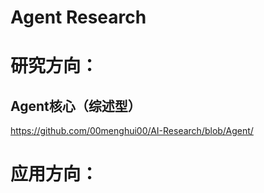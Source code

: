 # Agent Research

# 研究方向：
## Agent核心（综述型）
https://github.com/00menghui00/AI-Research/blob/Agent/


# 应用方向：
